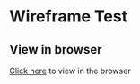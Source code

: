 # Wireframe Test

## View in browser

[Click here](https://miro.com/app/board/uXjVMucRFUc=/?share_link_id=556612065166) to view in the browser